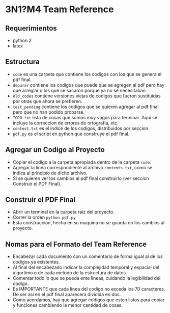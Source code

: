 # 3N1?M4 Team Reference

## Requerimientos

* python 2
* latex

## Estructura

* `code` es una carpeta que contiene los codigos con los que se genera el pdf final.
* `depurar` contiene los codigos que puede que se agregen al pdf pero hay que arreglar o los que se sacaron porque ya no se necesitaban.
* `old_codes` contiene versiones viejas de codigos que fueron sustituidas por otras que ahora se prefieren. 
* `test_pending` contiene los codigos que se quieren agregar al pdf final pero que no han podido probarse.
* `TODO.txt` lista de cosas que somos muy vagos para terminar. Aqui se incluye la correccion de errores de ortografia, etc.
* `contest.txt` es el indice de los codigos, distribuidos por seccion.
* `pdf.py` es el script en python que construye el pdf final.

## Agregar un Codigo al Proyecto

* Copiar el codigo a la carpeta apropiada dentro de la carpeta `code`.
* Agregar la linea correspondiente al archivo `contents.txt`, como se indica al principio de dicho archivo.
* Si se quieren ver los cambios al pdf final construirlo (ver seccion Construir el PDF Final).

## Construir el PDF Final

* Abrir un terminal en la carpeta raiz del proyecto.
* Correr la orden `python pdf.py`
* Esta construccion, hecha en su maquina no se guarda en los cambios al proyecto.

## Nomas para el Formato del Team Reference

* Encabezar cada documento con un comentario de forma igual al de los codigos ya existentes. 
* Al final del encabezado indicar la complejidad temporal y espacial del algortimo o de cada metodo de la estructura de datos.
* Comentar todo lo que se pueda ente lineas, cuidando la legibilidad del codigo.
* Es IMPORTANTE que cada linea del codigo no exceda los 70 caracteres. De ser asi en el pdf final aparecera dividida en dos.
* Como acordamos, hay que agregar codigos que esten listos para copiar y funciones cambiando la menor cantidad de cosas. 
